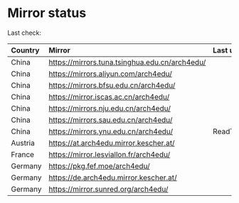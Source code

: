 <script src="./time.js"></script>
# Mirror status
Last check: <script type="text/javascript">localize(1694970824.0291607);</script>

|Country|Mirror|Last update|
|:------|:-----|:----------|
|China|https://mirrors.tuna.tsinghua.edu.cn/arch4edu/|<script type="text/javascript">localize(1694932095);</script>|
|China|https://mirrors.aliyun.com/arch4edu/|<script type="text/javascript">localize(1694888960);</script>|
|China|https://mirrors.bfsu.edu.cn/arch4edu/|<script type="text/javascript">localize(1694888960);</script>|
|China|https://mirror.iscas.ac.cn/arch4edu/|<script type="text/javascript">localize(1694932095);</script>|
|China|https://mirrors.nju.edu.cn/arch4edu/|<script type="text/javascript">localize(1694888960);</script>|
|China|https://mirrors.sau.edu.cn/arch4edu/|<script type="text/javascript">localize(1694932095);</script>|
|China|https://mirrors.ynu.edu.cn/arch4edu/|ReadTimeout|
|Austria|https://at.arch4edu.mirror.kescher.at/|<script type="text/javascript">localize(1694932095);</script>|
|France|https://mirror.lesviallon.fr/arch4edu/|<script type="text/javascript">localize(1694932095);</script>|
|Germany|https://pkg.fef.moe/arch4edu/|<script type="text/javascript">localize(1694932095);</script>|
|Germany|https://de.arch4edu.mirror.kescher.at/|<script type="text/javascript">localize(1694932095);</script>|
|Germany|https://mirror.sunred.org/arch4edu/|<script type="text/javascript">localize(1694932095);</script>|

<script src="./tablefilter/tablefilter.js"></script>
<script src="./table.js"></script>
